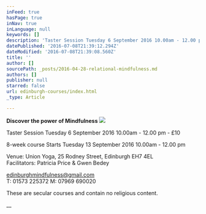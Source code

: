 ```yaml
---
inFeed: true
hasPage: true
inNav: true
inLanguage: null
keywords: []
description: 'Taster Session Tuesday 6 September 2016 10.00am - 12.00 pm - £10 '
datePublished: '2016-07-08T21:39:12.294Z'
dateModified: '2016-07-08T21:39:08.560Z'
title: ''
author: []
sourcePath: _posts/2016-04-28-relational-mindfulness.md
authors: []
publisher: null
starred: false
url: edinburgh-courses/index.html
_type: Article

---
```

**Discover the power of Mindfulness**
![](https://the-grid-user-content.s3-us-west-2.amazonaws.com/fb852b29-84aa-42a9-a91a-e9c496a1f27c.jpg)

Taster Session Tuesday 6 September 2016 10.00am - 12.00 pm - £10 

8-week course Starts Tuesday 13 September 2016 10.00am - 12.00 pm 

Venue: Union Yoga, 25 Rodney Street, Edinburgh EH7 4EL   
Facilitators: Patricia Price & Gwen Bedey 

edinburghmindfulness@gmail.com   
T: 01573 225372 M: 07969 690020 

These are secular courses and contain no religious content.

__